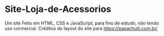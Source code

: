 # Site-Loja-de-Acessorios
Um site Feito em HTML, CSS e JavaScript, para fins de estudo, não tendo uso cormercial. Créditos do layout do site para https://papachulli.com.br/
